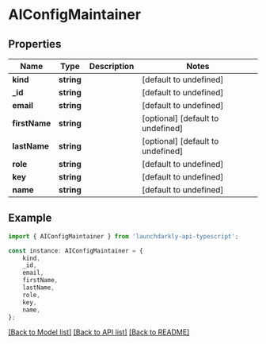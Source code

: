 # AIConfigMaintainer


## Properties

Name | Type | Description | Notes
------------ | ------------- | ------------- | -------------
**kind** | **string** |  | [default to undefined]
**_id** | **string** |  | [default to undefined]
**email** | **string** |  | [default to undefined]
**firstName** | **string** |  | [optional] [default to undefined]
**lastName** | **string** |  | [optional] [default to undefined]
**role** | **string** |  | [default to undefined]
**key** | **string** |  | [default to undefined]
**name** | **string** |  | [default to undefined]

## Example

```typescript
import { AIConfigMaintainer } from 'launchdarkly-api-typescript';

const instance: AIConfigMaintainer = {
    kind,
    _id,
    email,
    firstName,
    lastName,
    role,
    key,
    name,
};
```

[[Back to Model list]](../README.md#documentation-for-models) [[Back to API list]](../README.md#documentation-for-api-endpoints) [[Back to README]](../README.md)
